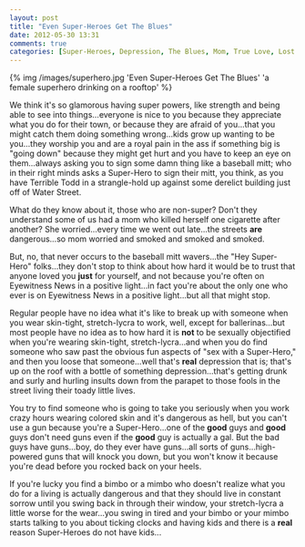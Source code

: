 ```yaml
---
layout: post
title: "Even Super-Heroes Get The Blues"
date: 2012-05-30 13:31
comments: true
categories: [Super-Heroes, Depression, The Blues, Mom, True Love, Lost Love]
---
```



{% img /images/superhero.jpg 'Even Super-Heroes Get The Blues' 'a female superhero drinking on a rooftop' %}

We think it's so glamorous having super powers, like strength and being able to see into things...everyone is nice to you because they appreciate what you do for their town, or because they are afraid of you...that you might catch them doing something wrong...kids grow up wanting to be you...they worship you and are a royal pain in the ass if something big is "going down" because they might get hurt and you have to keep an eye on them...always asking you to sign some damn thing like a baseball mitt; who in their right minds asks a Super-Hero to sign their mitt, you think, as you have Terrible Todd in a strangle-hold up against some derelict building just off of Water Street.

<!-- more -->

What do they know about it, those who are non-super? Don't they understand some of us had a mom who killed herself one cigarette after another?  She worried...every time we went out late...the streets **are** dangerous...so mom worried and smoked and smoked and smoked. 

But, no, that never occurs to the baseball mitt wavers...the "Hey Super-Hero" folks...they don't stop to think about how hard it would be to trust that anyone loved you **just** for yourself, and not because you're often on Eyewitness News in a positive light...in fact you're about the only one who ever is on Eyewitness News in a positive light...but all that might stop.

Regular people have no idea what it's like to break up with someone when you wear skin-tight, stretch-lycra to work, well, except for ballerinas...but most people have no idea as to how hard it is **not** to be sexually objectified when you're wearing skin-tight, stretch-lycra...and when you do find someone who saw past the obvious fun aspects of "sex with a Super-Hero," and then you loose that someone...well that's **real** depression that is; that's up on the roof with a bottle of something depression...that's getting drunk and surly and hurling insults down from the parapet to those fools in the street living their toady little lives. 

You try to find someone who is going to take you seriously when you work crazy hours wearing colored skin and it's dangerous as hell, but you can't use a gun because you're a Super-Hero...one of the **good** guys and **good** guys don't need guns even if the **good** guy is actually a gal.  But the bad guys have guns...boy, do they ever have guns...all sorts of guns...high-powered guns that will knock you down, but you won't know it because you're dead before you rocked back on your heels. 

If you're lucky you find a bimbo or a mimbo who doesn't realize what you do for a living is actually dangerous and that they should live in constant sorrow until you swing back in through their window, your stretch-lycra a little worse for the wear...you swing in tired and your bimbo or your mimbo starts talking to you about ticking clocks and having kids and there is a **real** reason Super-Heroes do not have kids...

